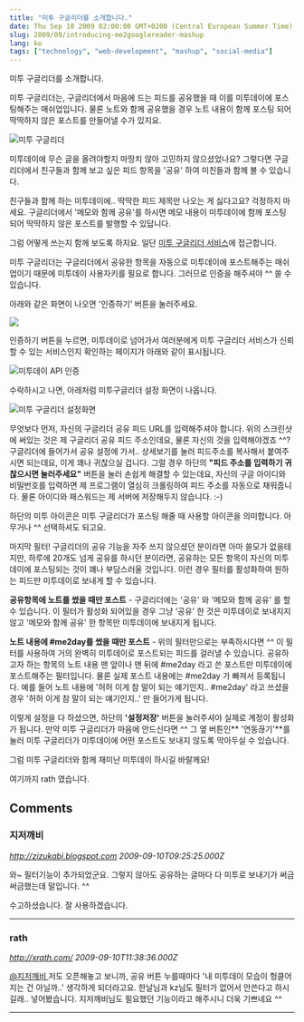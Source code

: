 ```yaml
---
title: "미투 구글리더를 소개합니다."
date: Thu Sep 10 2009 02:00:00 GMT+0200 (Central European Summer Time)
slug: 2009/09/introducing-me2googlereader-mashup
lang: ko
tags: ["technology", "web-development", "mashup", "social-media"]
---
```


미투 구글리더를 소개합니다.

미투 구글리더는, 구글리더에서 마음에 드는 피드를 공유했을 때 이를 미투데이에 포스팅해주는 매쉬업입니다. 물론 노트와 함께 공유했을 경우 노트 내용이 함께 포스팅 되어 딱딱하지 않은 포스트를 만들어낼 수가 있지요.

![미투 구글리더](http://farm3.static.flickr.com/2459/3906311900_0efe2b88fd_o.png)

미투데이에 무슨 글을 올려야할지 마땅치 않아 고민하지 않으셨었나요? 그렇다면 구글리더에서 친구들과 함께 보고 싶은 피드 항목을 '공유' 하여 미친들과 함께 볼 수 있습니다.

친구들과 함께 하는 미투데이에.. 딱딱한 피드 제목만 나오는 게 싫다고요? 걱정하지 마세요. 구글리더에서 '메모와 함께 공유'를 하시면 메모 내용이 미투데이에 함께 포스팅 되어 딱딱하지 않은 포스트를 발행할 수 있답니다.

그럼 어떻게 쓰는지 함께 보도록 하지요. 일단 [미투 구글리더 서비스](http://me2googlereader.coredump.me/)에 접근합니다.

미투 구글리더는 구글리더에서 공유한 항목을 자동으로 미투데이에 포스트해주는 매쉬업이기 때문에 미투데이 사용자키를 필요로 합니다. 그러므로 인증을 해주셔야 ^^ 쓸 수 있습니다.

아래와 같은 화면이 나오면 '인증하기' 버튼을 눌러주세요.

![](http://farm3.static.flickr.com/2438/3906328156_8130de38c7.jpg)

인증하기 버튼을 누르면, 미투데이로 넘어가서 여러분에게 미투 구글리더 서비스가 신뢰할 수 있는 서비스인지 확인하는 페이지가 아래와 같이 표시됩니다.

![미투데이 API 인증](http://farm3.static.flickr.com/2541/3905572299_5c8dd8b2a7_o.png)

수락하시고 나면, 아래처럼 미투구글리더 설정 화면이 나옵니다.

![미투 구글리더 설정화면](http://farm3.static.flickr.com/2512/3906293182_3ce9144a7e_o.png)

무엇보다 먼저, 자신의 구글리더 공유 피드 URL를 입력해주셔야 합니다. 위의 스크린샷에 써있는 것은 제 구글리더 공유 피드 주소인데요, 물론 자신의 것을 입력해야겠죠 ^^? 구글리더에 들어가서 공유 설정에 가서.. 상세보기를 눌러 피드주소를 복사해서 붙여주시면 되는데요, 이게 꽤나 귀찮으실 겁니다. 그럴 경우 하단의 **"피드 주소를 입력하기 귀찮으시면 눌러주세요"** 버튼을 눌러 손쉽게 해결할 수 있는데요, 자신의 구글 아이디와 비밀번호를 입력하면 제 프로그램이 열심히 크롤링하여 피드 주소를 자동으로 채워줍니다. 물론 아이디와 패스워드는 제 서버에 저장해두지 않습니다. :-)

하단의 미투 아이콘은 미투 구글리더가 포스팅 해줄 때 사용할 아이콘을 의미합니다. 아무거나 ^^ 선택하셔도 되고요.

마지막 필터! 구글리더의 공유 기능을 자주 쓰지 않으셨던 분이라면 아마 쓸모가 없을테지만, 하루에 20개도 넘게 공유를 하시던 분이라면, 공유하는 모든 항목이 자신의 미투데이에 포스팅되는 것이 꽤나 부담스러울 것입니다. 이런 경우 필터를 활성화하여 원하는 피드만 미투데이로 보내게 할 수 있습니다.

**공유항목에 노트를 썼을 때만 포스트** - 구글리더에는 '공유' 와 '메모와 함께 공유' 를 할 수 있습니다. 이 필터가 활성화 되어있을 경우 그냥 '공유' 한 것은 미투데이로 보내지지 않고 '메모와 함께 공유' 한 항목만 미투데이에 보내지게 됩니다.

**노트 내용에 #me2day를 썼을 때만 포스트** - 위의 필터만으로는 부족하시다면 ^^ 이 필터를 사용하여 거의 완벽히 미투데이로 포스트되는 피드를 걸러낼 수 있습니다. 공유하고자 하는 항목의 노트 내용 맨 앞이나 맨 뒤에 #me2day 라고 쓴 포스트만 미투데이에 포스트해주는 필터입니다. 물론 실제 포스트 내용에는 #me2day 가 빠져서 등록됩니다. 예를 들어 노트 내용에 '허허 이게 참 말이 되는 얘기인지.. #me2day' 라고 쓰셨을 경우 '허허 이게 참 말이 되는 얘기인지..' 만 들어가게 됩니다.

이렇게 설정을 다 하셨으면, 하단의 **'설정저장'** 버튼을 눌러주셔야 실제로 계정이 활성화가 됩니다. 만약 미투 구글리더가 마음에 안드신다면 ^^ 그 옆 버튼인** '연동끊기'**를 눌러 미투 구글리더가 미투데이에 어떤 포스트도 보내지 않도록 막아두실 수 있습니다.

그럼 미투 구글리더와 함께 재미난 미투데이 하시길 바랄께요!

여기까지 rath 였습니다.

## Comments

### 지저깨비
*http://zizukabi.blogspot.com*
*2009-09-10T09:25:25.000Z*

와~ 필터기능이 추가되었군요. 그렇지 않아도 공유하는 글마다 다 미투로 보내기가 써금 써금했는데 말입니다. ^^

수고하셨습니다. 잘 사용하겠습니다.

---

### rath
*http://xrath.com/*
*2009-09-10T11:38:36.000Z*

[@지저깨비 ](#comment-9638)
저도 오픈해놓고 보니까, 공유 버튼 누를때마다 '내 미투데이 모습이 헝클어지는 건 아닐까..' 생각하게 되더라고요. 한날님과 kz님도 필터가 없어서 안쓴다고 하시길래.. 넣어봤습니다. 지저깨비님도 필요했던 기능이라고 해주시니 더욱 기쁘네요 ^^

---
